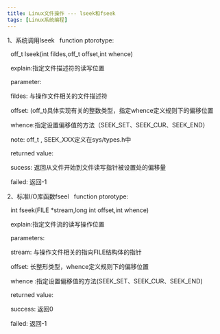 ```yaml
---
title: Linux文件操作 --- lseek和fseek
tags: [Linux系统编程]
---
```


1、系统调用lseek
  function ptorotype:

  off_t lseek(int fildes,off_t offset,int whence)

  explain:指定文件描述符的读写位置



  parameter:

  fildes: 与操作文件相关的文件描述符

  offset: (off_t)具体实现有关的整数类型，指定whence定义规则下的偏移位置

  whence:指定设置偏移值的方法（SEEK_SET、SEEK_CUR、SEEK_END）

  note: off_t , SEEK_XXX定义在sys/types.h中



  returned value:

  sucess: 返回从文件开始到文件读写指针被设置处的偏移量

  failed: 返回-1

2、标准I/O库函数fseel
  function ptorotype:

  int fseek(FILE *stream,long int offset,int whence)

  explain:指定文件流的读写操作位置



  parameters:

  stream: 与操作文件相关的指向FILE结构体的指针

  offset: 长整形类型，whence定义规则下的偏移位置

  whence :指定设置偏移值的方法(SEEK_SET、SEEK_CUR、SEEK_END)



  returned value:

  success: 返回0

  failed: 返回-1